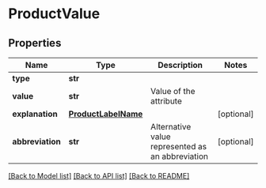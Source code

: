 # ProductValue

## Properties
Name | Type | Description | Notes
------------ | ------------- | ------------- | -------------
**type** | **str** |  | 
**value** | **str** | Value of the attribute | 
**explanation** | [**ProductLabelName**](ProductLabelName.md) |  | [optional] 
**abbreviation** | **str** | Alternative value represented as an abbreviation  | [optional] 

[[Back to Model list]](../README.md#documentation-for-models) [[Back to API list]](../README.md#documentation-for-api-endpoints) [[Back to README]](../README.md)


